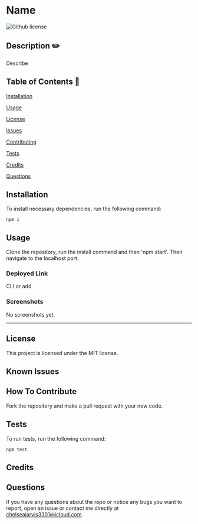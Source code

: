 # Name 
   ![Github license](https://img.shields.io/badge/license-MIT-blue.svg)

  
  
  ## Description  ✏️
  
  Describe
  
  ## Table of Contents 📖
  
  [Installation](#installation)

  [Usage](#usage)

  [License](#license)


  [Issues](#known-issues)

  [Contributing](#how-to-contribute)

  [Tests](#tests) 

  [Credits](#credits)

  [Questions](#questions)
  
  ## Installation 
  
  To install necessary dependencies, run the following command:
  
  ```
  npm i
  ```
  
  ## Usage 
  
  Clone the repository, run the install command and then 'npm start'. Then navigate to the localhost port.

  ### Deployed Link
  CLI or add

### Screenshots
No screenshots yet.

______________________________________________________________________________________

## License
This project is licensed under the MIT license.

## Known Issues 


## How To Contribute 
  
Fork the repository and make a pull request with your new code.
  
## Tests 
  
To run tests, run the following command:
  
  ```
  npm test
  ```


## Credits 


 ## Questions 
  
 If you have any questions about the repo or notice any bugs you want to report, open an issue or contact me directly at chelseajarvis3301@icloud.com. 
  
  